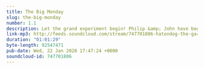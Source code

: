 ```yaml
---
title: The Big Monday
slug: the-big-monday
number: 1.1
description: Let the grand experiment begin! Philip &amp; John have begun to read every garfield from 2012 until the present day. Their core questions - does Jim Davis want to live anymore? Is Jon Arbuckle a big Peter Gabriel fan? What happened to Lyman?
link-mp3: http://feeds.soundcloud.com/stream/747701806-hatondog-the-garfiles-ep-11-the-big-monday.mp3
duration: "01:01:29"
byte-length: 92547471
pub-date: Wed, 22 Jan 2020 17:47:24 +0000
soundcloud-id: 747701806
---
```

